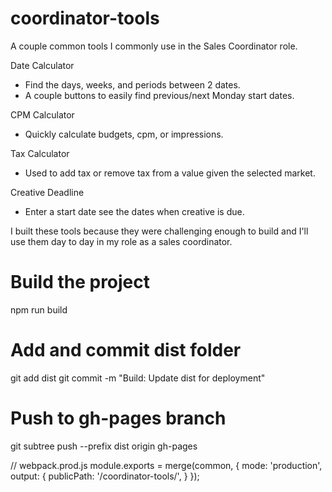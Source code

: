 # coordinator-tools
A couple common tools I commonly use in the Sales Coordinator role.

Date Calculator
- Find the days, weeks, and periods between 2 dates.
- A couple buttons to easily find previous/next Monday start dates.

CPM Calculator
- Quickly calculate budgets, cpm, or impressions.

Tax Calculator
- Used to add tax or remove tax from a value given the selected market.

Creative Deadline
- Enter a start date see the dates when creative is due.

I built these tools because they were challenging enough to build and I'll use
them day to day in my role as a sales coordinator.

# Build the project
npm run build

# Add and commit dist folder
git add dist
git commit -m "Build: Update dist for deployment"

# Push to gh-pages branch
git subtree push --prefix dist origin gh-pages

// webpack.prod.js
module.exports = merge(common, {
  mode: 'production',
  output: {
    publicPath: '/coordinator-tools/',
  }
});